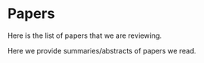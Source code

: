 # Papers
Here is the list of papers that we are reviewing. 

Here we provide summaries/abstracts of papers we read.

